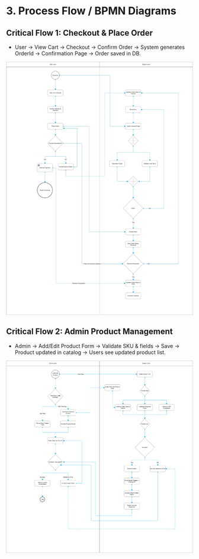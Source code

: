 # 3. Process Flow / BPMN Diagrams

## Critical Flow 1: Checkout & Place Order
   - User → View Cart → Checkout → Confirm Order → System generates OrderId → Confirmation Page → Order saved in DB.

![Checkout & Place Order](images/Checkout_Place_Order-BPMN.jpg)
## Critical Flow 2: Admin Product Management
   - Admin → Add/Edit Product Form → Validate SKU & fields → Save → Product updated in catalog → Users see updated product list.

![Admin Product Management](images/Admin_Product_Management_BPMN.png)
